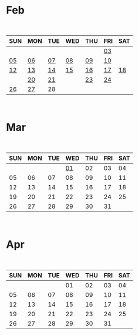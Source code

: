 # Feb

<br>

|SUN|MON|TUE|WED|THU|FRI|SAT|
|---|---|---|---|---|---|---|
|   |   |   |   |   |[03](2023_Feb/0203.md)|   |
|[05](2023_Feb/0205.md)|[06](2023_Feb/0206.md)|[07](2023_Feb/0207.md)|[08](2023_Feb/0208.md)|[09](2023_Feb/0209.md)|[10](2023_Feb/0210.md)||
|[12](2023_Feb/0212.md)|[13](2023_Feb/0213.md)|[14](2023_Feb/0214.md)|[15](2023_FEB/0215.md)|[16](2023_Feb/0216.md)|[17](2023_Feb/0217.md)|[18](2023_Feb/0218.md)|
||[20](2023_Feb/0220.md)|[21](2023_Feb/2021.md)||[23](/TIL/Web/box_model.md)|[24](2023_Feb/0224.md)||
|[26](/TIL/Algorithm/greedy.md)|[27](/TIL/Web/positioning.md)|28|

<br>

# Mar

<br>

|SUN|MON|TUE|WED|THU|FRI|SAT|
|---|---|---|---|---|---|---|
|   |   |   |[01](/Web/flexible.md)|02|03|04|
|05|06|07|08|09|10|11|
|12|13|14|15|16|17|18|
|19|20|21|22|23|24|25|
|26|27|28|29|30|31|

<br>

# Apr

<br>

|SUN|MON|TUE|WED|THU|FRI|SAT|
|---|---|---|---|---|---|---|
|   |   |   |01|02|03|04|
|05|06|07|08|09|10|11|
|12|13|14|15|16|17|18|
|19|20|21|22|23|24|25|
|26|27|28|29|30|31|